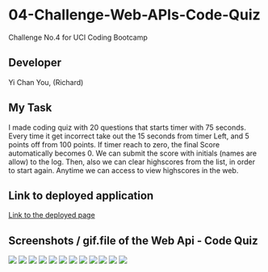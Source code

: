 # 04-Challenge-Web-APIs-Code-Quiz
Challenge No.4 for UCI Coding Bootcamp

## Developer

Yi Chan You, (Richard) 

## My Task

I made coding quiz with 20 questions that starts timer with 75 seconds. 
Every time it get incorrect take out the 15 seconds from timer Left, and 5 points off from 100 points.
If timer reach to zero, the final Score automatically becomes 0. 
We can submit the score with initials (names are allow) to the log.
Then, also we can clear highscores from the list, in order to start again. 
Anytime we can access to view highscores in the web. 

## Link to deployed application

[Link to the deployed page](https://yichanyourichard.github.io/04-Challenge-Web-APIs-Code-Quiz/)

## Screenshots / gif.file of the Web Api - Code Quiz

![](./assets/images/04-Challenge-image-1.png)
![](./assets/images/04-Challenge-image-2.png)
![](./assets/images/04-Challenge-image-3.png)
![](./assets/images/04-Challenge-image-4.png)
![](./assets/images/04-Challenge-image-5.png)
![](./assets/images/04-Challenge-image-6.png)
![](./assets/images/04-Challenge-image-7.png)
![](./assets/images/04-Challenge-image-8.png)
![](./assets/images/04-Challenge-image-9.png)
![](./assets/images/04-Challenge-image-10.png)
![](./assets/images/04-Challenge-image-11.png)
![](./assets/images/04-Challenge-image-12.png)

